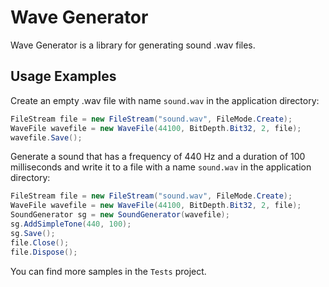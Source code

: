 # Wave Generator

Wave Generator is a library for generating sound .wav files.

## Usage Examples
Create an empty .wav file with name `sound.wav` in  the application directory:
```csharp
FileStream file = new FileStream("sound.wav", FileMode.Create);
WaveFile wavefile = new WaveFile(44100, BitDepth.Bit32, 2, file);
wavefile.Save();
```
Generate a sound that has a frequency of 440 Hz and a duration of 100 milliseconds and write it to a file with a name `sound.wav` in the application directory:
```csharp
FileStream file = new FileStream("sound.wav", FileMode.Create);
WaveFile wavefile = new WaveFile(44100, BitDepth.Bit32, 2, file);
SoundGenerator sg = new SoundGenerator(wavefile);
sg.AddSimpleTone(440, 100);
sg.Save();
file.Close();
file.Dispose();
```
You can find more samples in the `Tests` project.